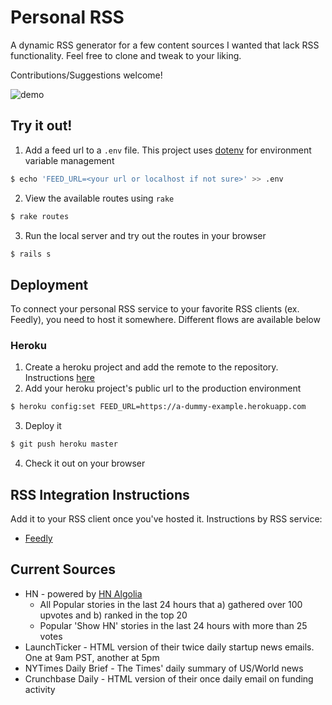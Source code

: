 # Personal RSS

A dynamic RSS generator for a few content sources I wanted that lack RSS functionality. Feel free to clone and tweak to your liking.

Contributions/Suggestions welcome!

![demo](http://i.imgur.com/Z794839.gif)

## Try it out!

1. Add a feed url to a `.env` file. This project uses [dotenv](https://github.com/bkeepers/dotenv) for environment variable management
  ```bash
  $ echo 'FEED_URL=<your url or localhost if not sure>' >> .env
  ```

2. View the available routes using `rake`
  ```bash
  $ rake routes
  ```

3. Run the local server and try out the routes in your browser
  ```bash
  $ rails s
  ```

## Deployment

To connect your personal RSS service to your favorite RSS clients (ex. Feedly), you need to host it somewhere. Different flows are available below

### Heroku

1. Create a heroku project and add the remote to the repository. Instructions [here](https://devcenter.heroku.com/articles/git)
2. Add your heroku project's public url to the production environment
  ```bash
  $ heroku config:set FEED_URL=https://a-dummy-example.herokuapp.com
  ```

3. Deploy it

  ```bash
  $ git push heroku master
  ```

4. Check it out on your browser

## RSS Integration Instructions

Add it to your RSS client once you've hosted it. Instructions by RSS service:

* [Feedly](https://feedly.uservoice.com/knowledgebase/articles/187494-how-to-add-news-feeds-to-your-feedly)

## Current Sources

* HN - powered by [HN Algolia](https://hn.algolia.com)
  * All Popular stories in the last 24 hours that a) gathered over 100 upvotes and b) ranked in the top 20
  * Popular 'Show HN' stories in the last 24 hours with more than 25 votes
* LaunchTicker - HTML version of their twice daily startup news emails. One at 9am PST, another at 5pm
* NYTimes Daily Brief - The Times' daily summary of US/World news
* Crunchbase Daily - HTML version of their once daily email on funding activity
